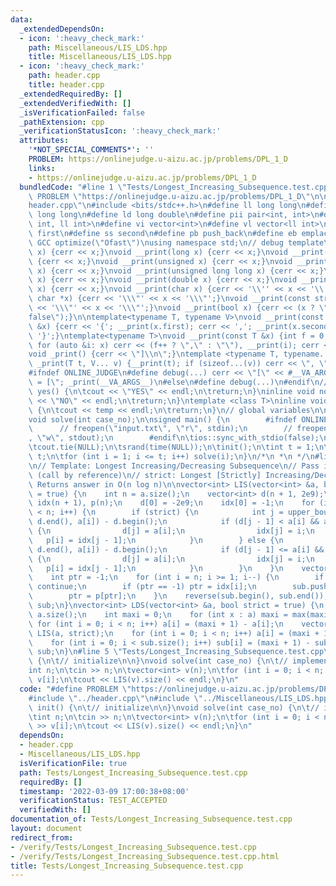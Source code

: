 ```yaml
---
data:
  _extendedDependsOn:
  - icon: ':heavy_check_mark:'
    path: Miscellaneous/LIS_LDS.hpp
    title: Miscellaneous/LIS_LDS.hpp
  - icon: ':heavy_check_mark:'
    path: header.cpp
    title: header.cpp
  _extendedRequiredBy: []
  _extendedVerifiedWith: []
  _isVerificationFailed: false
  _pathExtension: cpp
  _verificationStatusIcon: ':heavy_check_mark:'
  attributes:
    '*NOT_SPECIAL_COMMENTS*': ''
    PROBLEM: https://onlinejudge.u-aizu.ac.jp/problems/DPL_1_D
    links:
    - https://onlinejudge.u-aizu.ac.jp/problems/DPL_1_D
  bundledCode: "#line 1 \"Tests/Longest_Increasing_Subsequence.test.cpp\"\n#define\
    \ PROBLEM \"https://onlinejudge.u-aizu.ac.jp/problems/DPL_1_D\"\n\n#line 1 \"\
    header.cpp\"\n#include <bits/stdc++.h>\n#define ll long long\n#define ull unsigned\
    \ long long\n#define ld long double\n#define pii pair<int, int>\n#define pll pair<ll\
    \ int, ll int>\n#define vi vector<int>\n#define vl vector<ll int>\n#define ff\
    \ first\n#define ss second\n#define pb push_back\n#define eb emplace_back\n#pragma\
    \ GCC optimize(\"Ofast\")\nusing namespace std;\n// debug template\nvoid __print(int\
    \ x) {cerr << x;}\nvoid __print(long x) {cerr << x;}\nvoid __print(long long x)\
    \ {cerr << x;}\nvoid __print(unsigned x) {cerr << x;}\nvoid __print(unsigned long\
    \ x) {cerr << x;}\nvoid __print(unsigned long long x) {cerr << x;}\nvoid __print(float\
    \ x) {cerr << x;}\nvoid __print(double x) {cerr << x;}\nvoid __print(long double\
    \ x) {cerr << x;}\nvoid __print(char x) {cerr << '\\'' << x << '\\'';}\nvoid __print(const\
    \ char *x) {cerr << '\\\"' << x << '\\\"';}\nvoid __print(const string &x) {cerr\
    \ << '\\\"' << x << '\\\"';}\nvoid __print(bool x) {cerr << (x ? \"true\" : \"\
    false\");}\n\ntemplate<typename T, typename V>\nvoid __print(const pair<T, V>\
    \ &x) {cerr << '{'; __print(x.first); cerr << ','; __print(x.second); cerr <<\
    \ '}';}\ntemplate<typename T>\nvoid __print(const T &x) {int f = 0; cerr << '{';\
    \ for (auto &i: x) cerr << (f++ ? \",\" : \"\"), __print(i); cerr << \"}\";}\n\
    void _print() {cerr << \"]\\n\";}\ntemplate <typename T, typename... V>\nvoid\
    \ _print(T t, V... v) {__print(t); if (sizeof...(v)) cerr << \", \"; _print(v...);}\n\
    #ifndef ONLINE_JUDGE\n#define debug(...) cerr << \"[\" << #__VA_ARGS__ << \"]\
    \ = [\"; _print(__VA_ARGS__)\n#else\n#define debug(...)\n#endif\n//\ninline void\
    \ yes() {\n\tcout << \"YES\" << endl;\n\treturn;\n}\ninline void no() {\n\tcout\
    \ << \"NO\" << endl;\n\treturn;\n}\ntemplate <class T>\ninline void out(T temp)\
    \ {\n\tcout << temp << endl;\n\treturn;\n}\n// global variables\n\nvoid init();\n\
    void solve(int case_no);\n\nsigned main() {\n        #ifndef ONLINE_JUDGE\n  \
    \      // freopen(\"input.txt\", \"r\", stdin);\n        // freopen(\"output.txt\"\
    , \"w\", stdout);\n        #endif\n\tios::sync_with_stdio(false);\n\tcin.tie(NULL);\n\
    \tcout.tie(NULL);\n\tsrand(time(NULL));\n\tinit();\n\tint t = 1;\n\t// cin >>\
    \ t;\n\tfor (int i = 1; i <= t; i++) solve(i);\n}\n/*\n *\n */\n#line 1 \"Miscellaneous/LIS_LDS.hpp\"\
    \n// Template: Longest Increasing/Decreasing Subsequence\n// Pass in a vector\
    \ (call by reference)\n// strict: Longest [Strictly] Increasing/Decreasing\n//\
    \ Returns answer in O(n log n)\n\nvector<int> LIS(vector<int> &a, bool strict\
    \ = true) {\n    int n = a.size();\n    vector<int> d(n + 1, 2e9);\n    vector<int>\
    \ idx(n + 1), p(n);\n    d[0] = -2e9;\n    idx[0] = -1;\n    for (int i = 0; i\
    \ < n; i++) {\n        if (strict) {\n            int j = upper_bound(d.begin(),\
    \ d.end(), a[i]) - d.begin();\n            if (d[j - 1] < a[i] && a[i] < d[j])\
    \ {\n                d[j] = a[i];\n                idx[j] = i;\n             \
    \   p[i] = idx[j - 1];\n            }\n        } else {\n            int j = upper_bound(d.begin(),\
    \ d.end(), a[i]) - d.begin();\n            if (d[j - 1] <= a[i] && a[i] <= d[j])\
    \ {\n                d[j] = a[i];\n                idx[j] = i;\n             \
    \   p[i] = idx[j - 1];\n            }\n        }\n    }\n    vector<int> sub;\n\
    \    int ptr = -1;\n    for (int i = n; i >= 1; i--) {\n        if (d[i] == 2e9)\
    \ continue;\n        if (ptr == -1) ptr = idx[i];\n        sub.push_back(a[ptr]);\n\
    \        ptr = p[ptr];\n    }\n    reverse(sub.begin(), sub.end());\n    return\
    \ sub;\n}\nvector<int> LDS(vector<int> &a, bool strict = true) {\n    int n =\
    \ a.size();\n    int maxi = 0;\n    for (int x : a) maxi = max(maxi, x);\n   \
    \ for (int i = 0; i < n; i++) a[i] = (maxi + 1) - a[i];\n    vector<int> sub =\
    \ LIS(a, strict);\n    for (int i = 0; i < n; i++) a[i] = (maxi + 1) - a[i];\n\
    \    for (int i = 0; i < sub.size(); i++) sub[i] = (maxi + 1) - sub[i];\n    return\
    \ sub;\n}\n#line 5 \"Tests/Longest_Increasing_Subsequence.test.cpp\"\n\nvoid init()\
    \ {\n\t// initialize\n\n}\nvoid solve(int case_no) {\n\t// implementation\n\t\
    int n;\n\tcin >> n;\n\tvector<int> v(n);\n\tfor (int i = 0; i < n; i++) cin >>\
    \ v[i];\n\tcout << LIS(v).size() << endl;\n}\n"
  code: "#define PROBLEM \"https://onlinejudge.u-aizu.ac.jp/problems/DPL_1_D\"\n\n\
    #include \"../header.cpp\"\n#include \"../Miscellaneous/LIS_LDS.hpp\"\n\nvoid\
    \ init() {\n\t// initialize\n\n}\nvoid solve(int case_no) {\n\t// implementation\n\
    \tint n;\n\tcin >> n;\n\tvector<int> v(n);\n\tfor (int i = 0; i < n; i++) cin\
    \ >> v[i];\n\tcout << LIS(v).size() << endl;\n}\n"
  dependsOn:
  - header.cpp
  - Miscellaneous/LIS_LDS.hpp
  isVerificationFile: true
  path: Tests/Longest_Increasing_Subsequence.test.cpp
  requiredBy: []
  timestamp: '2022-03-09 17:00:38+08:00'
  verificationStatus: TEST_ACCEPTED
  verifiedWith: []
documentation_of: Tests/Longest_Increasing_Subsequence.test.cpp
layout: document
redirect_from:
- /verify/Tests/Longest_Increasing_Subsequence.test.cpp
- /verify/Tests/Longest_Increasing_Subsequence.test.cpp.html
title: Tests/Longest_Increasing_Subsequence.test.cpp
---
```

